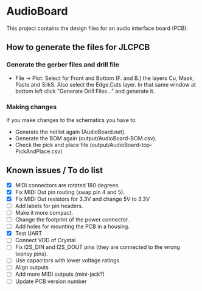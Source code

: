 # AudioBoard

This project contains the design files for an audio interface board (PCB).

## How to generate the files for JLCPCB

### Generate the gerber files and drill file

- File -> Plot: Select for Front and Bottom (F. and B.) the layers Cu, Mask, Paste and SilkS. Also select the Edge.Cuts layer.
  In that same window at bottom left click "Generate Drill Files..." and generate it.

### Making changes

If you make changes to the schematics you have to:

- Generate the netlist again (AudioBoard.net).
- Generate the BOM again (output/AudioBoard-BOM.csv).
- Check the pick and place file (output/AudioBoard-top-PickAndPlace.csv)

## Known issues / To do list

- [x] MIDI connectors are rotated 180 degrees.
- [x] Fix MIDI Out pin routing (swap pin 4 and 5).
- [x] Fix MIDI Out resistors for 3.3V and change 5V to 3.3V
- [ ] Add labels for pin headers.
- [ ] Make it more compact.
- [ ] Change the footprint of the power connector.
- [ ] Add holes for mounting the PCB in a housing.
- [x] Test UART
- [ ] Connect VDD of Crystal
- [ ] Fix I2S_DIN and I2S_DOUT pins (they are connected to the wrong teensy pins).
- [ ] Use capacitors with lower voltage ratings
- [ ] Align outputs
- [ ] Add more MIDI outputs (mini-jack?)
- [ ] Update PCB version number
